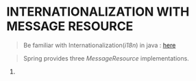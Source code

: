 # INTERNATIONALIZATION WITH MESSAGE RESOURCE

> Be familiar with Internationalization(_i18n_) in java : [here](https://docs.oracle.com/javase/8/docs/technotes/guides/intl/enhancements.8.html)

> Spring provides three _MessageResource_ implementations.

1. 
<!--stackedit_data:
eyJoaXN0b3J5IjpbMTY3NTIwMjc1XX0=
-->